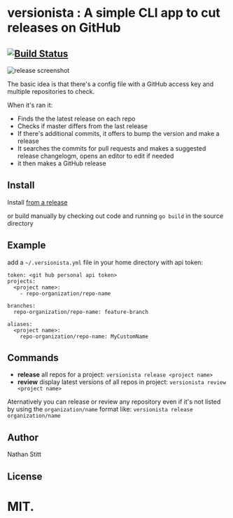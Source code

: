 # versionista : A simple CLI app to cut releases on GitHub

## [![Build Status](https://travis-ci.org/openstax/versionista.svg?branch=master)](https://travis-ci.org/openstax/versionista)

![release screenshot](screenshots/release.png?raw=true "Release Screenshot")

The basic idea is that there's a config file with a GitHub access key and multiple repositories to check.

When it's ran it:

 * Finds the the latest release on each repo
 * Checks if master differs from the last release
 * If there's additional commits, it offers to bump the version and make a release
 * It searches the commits for pull requests and makes a suggested release changelogm, opens an editor to edit if needed
 * it then makes a GitHub release

## Install

Install [from a release](https://github.com/openstax/versionista/releases)

or build manually by checking out code and running `go build` in the source directory

## Example

add a `~/.versionista.yml` file in your home directory with api token:

```
token: <git hub personal api token>
projects:
  <project name>:
    - repo-organization/repo-name

branches:
  repo-organization/repo-name: feature-branch

aliases:
  <project name>:
    repo-organization/repo-name: MyCustomName

```

## Commands

* **release** all repos for a project: `versionista release <project name>`
* **review**  display latest versions of all repos in project: `versionista review <project name>`

Aternatively you can release or review any repository even if it's not listed by using the `organization/name` format like:
`versionista release organization/name`


## Author

Nathan Stitt

## License

MIT.
=======
